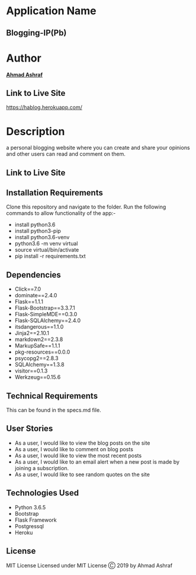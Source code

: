 # Application Name

 ## Blogging-IP(Pb)
# Author
  **[ Ahmad Ashraf](https://github.com/AhmadSAshraf)**


## Link to Live Site 
https://hablog.herokuapp.com/


# Description
a personal blogging website where you can create and share your opinions and other users can read and comment on them. 
## Link to Live Site 

## Installation Requirements
  Clone this repository and navigate to the folder.
  Run the following commands to allow functionality of the app:-
  * install python3.6
  * install python3-pip
  * install python3.6-venv
  * python3.6 -m venv virtual
  * source virtual/bin/activate
  * pip install -r requirements.txt
 

## Dependencies
* Click==7.0
* dominate==2.4.0
* Flask==1.1.1
* Flask-Bootstrap==3.3.7.1
* Flask-SimpleMDE==0.3.0
* Flask-SQLAlchemy==2.4.0
* itsdangerous==1.1.0
* Jinja2==2.10.1
* markdown2==2.3.8
* MarkupSafe==1.1.1
* pkg-resources==0.0.0
* psycopg2==2.8.3
* SQLAlchemy==1.3.8
* visitor==0.1.3
* Werkzeug==0.15.6


## Technical Requirements
   This can be found in the specs.md file.
## User Stories
  * As a user, I would like to view the blog posts on the site
  * As a user, I would like to comment on blog posts
  * As a user, I would like to view the most recent posts
  * As a user, I would like to an email alert when a new post is made by joining a subscription.
  * As a user, I would like to see random quotes on the site

## Technologies Used
  * Python 3.6.5
  * Bootstrap
  * Flask Framework
  * Postgressql
  * Heroku
## License
MIT License
Licensed under MIT License
Ⓒ 2019 by Ahmad Ashraf
